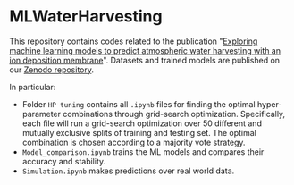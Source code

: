 # MLWaterHarvesting
This repository contains codes related to the publication "[Exploring machine learning models to predict atmospheric water harvesting with an ion deposition membrane](https://doi.org/10.1016/j.jwpe.2025.107476)".
Datasets and trained models are published on our [Zenodo repository](https://doi.org/10.5281/zenodo.10533012).

In particular:

- Folder `HP tuning` contains all `.ipynb` files for finding the optimal hyper-parameter combinations through grid-search optimization. Specifically, each file will run a grid-search optimization over 50 different and mutually exclusive splits of training and testing set. The optimal combination is chosen according to a majority vote strategy.
- `Model_comparison.ipynb` trains the ML models and compares their accuracy and stability.
- `Simulation.ipynb` makes predictions over real world data.
